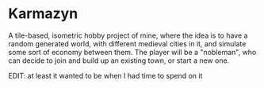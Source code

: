 Karmazyn
========
A tile-based, isometric hobby project of mine, where the idea is to have a random generated world, with different medieval cities in it, and simulate
some sort of economy between them. The player will be a "nobleman", who can decide to join and build up an existing town, or start a new one.

EDIT: at least it wanted to be when I had time to spend on it
